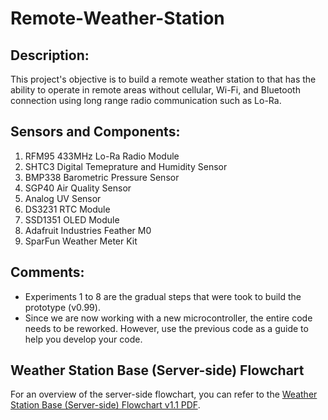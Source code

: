 # **Remote-Weather-Station**
## Description: 
This project's objective is to build a remote weather station to that has the ability to operate in remote areas without cellular, Wi-Fi, and Bluetooth connection using long range radio communication such as Lo-Ra.
## Sensors and Components:
1. RFM95 433MHz Lo-Ra Radio Module
2. SHTC3 Digital Temeprature and Humidity Sensor
3. BMP338 Barometric Pressure Sensor
4. SGP40 Air Quality Sensor
5. Analog UV Sensor
6. DS3231 RTC Module
7. SSD1351 OLED Module
8. Adafruit Industries Feather M0
9. SparFun Weather Meter Kit
## Comments:
- Experiments 1 to 8 are the gradual steps that were took to build the prototype (v0.99).
- Since we are now working with a new microcontroller, the entire code needs to be reworked. However, use the previous code as a guide to help you develop your code.
## Weather Station Base (Server-side) Flowchart
For an overview of the server-side flowchart, you can refer to the [Weather Station Base (Server-side) Flowchart v1.1 PDF](https://github.com/Peanut888/Remote-Weather-Station/files/15286887/Weather.Station.Base.Server-side.Flowchart.v1.1.PDF).
